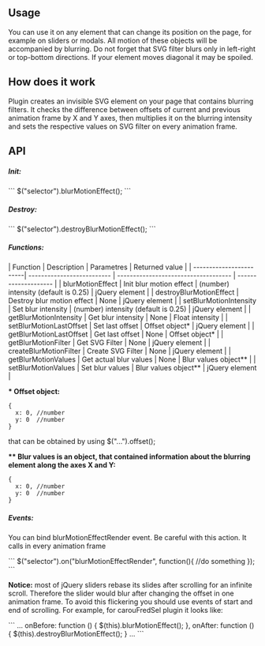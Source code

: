 <h2>Usage</h2>
<p>You can use it on any element that can change its position on the page, for example on sliders or modals. All motion of these objects will be accompanied by blurring. Do not forget that SVG filter blurs only in left-right or top-bottom directions. If your element moves diagonal it may be spoiled.</p>

<h2>How does it work</h2>
<p>Plugin creates an invisible SVG element on your page that contains blurring filters. It checks the difference between offsets of current and previous animation frame by X and Y axes, then multiplies it on the blurring intensity and sets the respective values on SVG filter on every animation frame. </p>

<h2>API</h2>
<h5>Init:</h5>
```
$("selector").blurMotionEffect();
```
<h5>Destroy:</h5>
```
$("selector").destroyBlurMotionEffect();
```

<h5>Functions:</h5>
| Function                | Description                | Parametres                           | Returned value       |
| ------------------------| -------------------------- | ------------------------------------ | -------------------- |
| blurMotionEffect        | Init blur motion effect    | (number) intensity (default is 0.25) | jQuery element       |
| destroyBlurMotionEffect | Destroy blur motion effect | None                                 | jQuery element       |
| setBlurMotionIntensity  | Set blur intensity         | (number) intensity (default is 0.25) | jQuery element       |
| getBlurMotionIntensity  | Get blur intensity         | None                                 | Float intensity      |
| setBlurMotionLastOffset | Set last offset            | Offset object*                       | jQuery element       |
| getBlurMotionLastOffset | Get last offset            | None                                 | Offset object*       |
| getBlurMotionFilter     | Get SVG Filter             | None                                 | jQuery element       |
| createBlurMotionFilter  | Create SVG Filter          | None                                 | jQuery element       |
| getBlurMotionValues     | Get actual blur values     | None                                 | Blur values object** |
| setBlurMotionValues     | Set blur values            | Blur values object**                 | jQuery element       |

<b>* Offset object:</b> 
```
{
  x: 0, //number
  y: 0  //number
}
```
that can be obtained by using $("...").offset();

<b>** Blur values is an object, that contained information about the blurring element along the axes X and Y:</b>
```
{
  x: 0, //number
  y: 0  //number
}
```

<h5>Events:</h5>
<p>You can bind blurMotionEffectRender event. Be careful with this action. It calls in every animation frame</p>
```
$("selector").on("blurMotionEffectRender", function(){
  //do something
});
```

<p><b>Notice:</b> most of jQuery sliders rebase its slides after scrolling for an infinite scroll. Therefore the slider would blur after changing  the offset in one animation frame. To avoid this flickering you should use events of start and end of scrolling. For example, for carouFredSel plugin it looks like:
</p>
```
...
onBefore: function () {
	$(this).blurMotionEffect();
},
onAfter: function () {
	$(this).destroyBlurMotionEffect();
}
...
```
